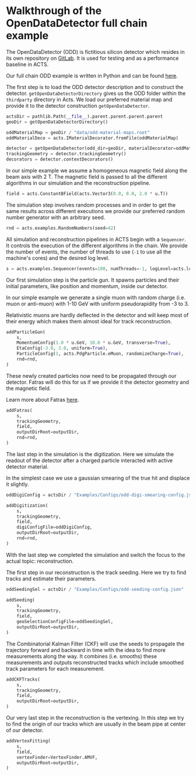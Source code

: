 # Walkthrough of the OpenDataDetector full chain example

The OpenDataDetector (ODD) is fictitious silicon detector which resides in its own repository on [GitLab](https://gitlab.cern.ch/acts/OpenDataDetector). It is used for testing and as a performance baseline in ACTS.

Our full chain ODD example is written in Python and can be found [here](https://github.com/acts-project/acts/blob/main/Examples/Scripts/Python/full_chain_odd.py).

The first step is to load the ODD detector description and to construct the detector. `getOpenDataDetectorDirectory` gives us the ODD folder within the `thirdparty` directory in Acts. We load our preferred material map and provide it to the detector construction `getOpenDataDetector`.

```python
actsDir = pathlib.Path(__file__).parent.parent.parent.parent
geoDir = getOpenDataDetectorDirectory()

oddMaterialMap = geoDir / "data/odd-material-maps.root"
oddMaterialDeco = acts.IMaterialDecorator.fromFile(oddMaterialMap)

detector = getOpenDataDetector(odd_dir=geoDir, materialDecorator=oddMaterialDeco)
trackingGeometry = detector.trackingGeometry()
decorators = detector.contextDecorators()
```

In our simple example we assume a homogeneous magnetic field along the beam axis with 2 T. The magnetic field is passed to all the different algorithms in our simulation and the reconstruction pipeline.

```python
field = acts.ConstantBField(acts.Vector3(0.0, 0.0, 2.0 * u.T))
```

The simulation step involves random processes and in order to get the same results across different executions we provide our preferred random number generator with an arbitrary seed.

```python
rnd = acts.examples.RandomNumbers(seed=42)
```

All simulation and reconstruction pipelines in ACTS begin with a `Sequencer`. It controls the execution of the different algorithms in the chain. We provide the number of events, the number of threads to use (`-1` to use all the machine's cores) and the desired log level.

```python
s = acts.examples.Sequencer(events=100, numThreads=-1, logLevel=acts.logging.INFO)
```

Our first simulation step is the particle gun.
It spawns particles and their initial parameters, like position and momentum, inside our detector.

In our simple example we generate a single muon with random charge (i.e. muon or anti-muon) with 1-10 GeV with uniform pseudorapidity from -3 to 3.

Relativistic muons are hardly deflected in the detector and will keep most of their energy which makes them almost ideal for track reconstruction.

```python
addParticleGun(
    s,
    MomentumConfig(1.0 * u.GeV, 10.0 * u.GeV, transverse=True),
    EtaConfig(-3.0, 3.0, uniform=True),
    ParticleConfig(1, acts.PdgParticle.eMuon, randomizeCharge=True),
    rnd=rnd,
)
```

These newly created particles now need to be propagated through our detector. Fatras will do this for us if we provide it the detector geometry and the magnetic field.

Learn more about Fatras [here](/fatras/fatras).

```python
addFatras(
    s,
    trackingGeometry,
    field,
    outputDirRoot=outputDir,
    rnd=rnd,
)
```

The last step in the simulation is the digitization. Here we simulate the readout of the detector after a charged particle interacted with active detector material.

In the simplest case we use a gaussian smearing of the true hit and displace it slightly.

```python
oddDigiConfig = actsDir / "Examples/Configs/odd-digi-smearing-config.json"

addDigitization(
    s,
    trackingGeometry,
    field,
    digiConfigFile=oddDigiConfig,
    outputDirRoot=outputDir,
    rnd=rnd,
)
```

With the last step we completed the simulation and switch the focus to the actual topic: reconstruction.

The first step in our reconstruction is the track seeding. Here we try to find tracks and estimate their parameters.

```python
oddSeedingSel = actsDir / "Examples/Configs/odd-seeding-config.json"

addSeeding(
    s,
    trackingGeometry,
    field,
    geoSelectionConfigFile=oddSeedingSel,
    outputDirRoot=outputDir,
)
```

The Combinatorial Kalman Filter (CKF) will use the seeds to propagate the trajectory forward and backward in time with the idea to find more measurements along the way.
It combines (i.e. smooths) these measurements and outputs reconstructed tracks which include smoothed track parameters for each measurement.

```python
addCKFTracks(
    s,
    trackingGeometry,
    field,
    outputDirRoot=outputDir,
)
```

Our very last step in the reconstruction is the vertexing. In this step we try to find the origin of our tracks which are usually in the beam pipe at center of our detector.

```python
addVertexFitting(
    s,
    field,
    vertexFinder=VertexFinder.AMVF,
    outputDirRoot=outputDir,
)
```
